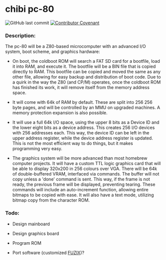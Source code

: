 # chibi pc-80
![GitHub last commit](https://img.shields.io/github/last-commit/amberisvibin/chibi-pc80) [![Contributor Covenant](https://img.shields.io/badge/Contributor%20Covenant-v2.0%20adopted-ff69b4.svg)](CODE_OF_CONDUCT.md)

### Description:
The pc-80 will be a Z80-based microcomputer with an advanced I/O system, boot scheme, and graphics hardware:

- On boot, the coldboot ROM will search a FAT SD card for a bootfile, load it into RAM, and execute it. The bootfile will be a BIN file that is copied directly to RAM. This bootfile can be copied and moved the same as any other file, allowing for easy backup and distribution of boot code. Due to a quirk in the way the Z80 (and CP/M) operates, once the coldboot ROM has finished its work, it will remove itself from the memory address space.

- It will come with 64k of RAM by default. These are split into 256 256 byte pages, and will be controlled by an MMU on upgraded machines. A memory protection expansion is also possible.

- It will use a full 64k I/O space, using the upper 8 bits as a Device ID and the lower eight bits as a device address. This creates 256 I/O devices with 256 addresses each. This way, the device ID can be left in the upper address register, while the device address register is updated. This is not the most efficient way to do things, but it makes programming very easy.

- The graphics system will be more advanced than most homebrew computer projects. It will have a custom TTL logic graphics card that will be able to display 320x200 in 256 colours over VGA. There will be 64k of double-buffered VRAM, interfaced via commands. The buffer will not copy unless a 'done' command is sent. This way, if the frame is not ready, the previous frame will be displayed, preventing tearing. These commands will include an auto-increment function, allowing entire bitmaps to be copied with ease. It will also have a text mode, utilizing bitmap copy from the character ROM.

### Todo:

- Design mainboard

- Design graphics board

- Program ROM

- Port software (customized [FUZIX](https://github.com/EtchedPixels/FUZIX))?
